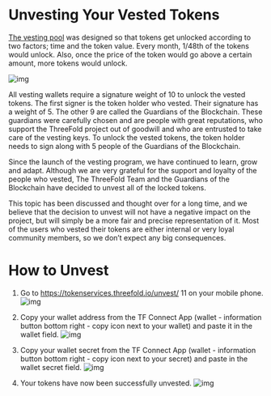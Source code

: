 # Unvesting Your Vested Tokens

[The vesting pool](vesting_pool) was designed so that tokens get unlocked according to two factors; time and the token value. Every month, 1/48th of the tokens would unlock. Also, once the price of the token would go above a certain amount, more tokens would unlock.

![img](unvesting1.png)

All vesting wallets require a signature weight of 10 to unlock the vested tokens. The first signer is the token holder who vested. Their signature has a weight of 5. The other 9 are called the Guardians of the Blockchain. These guardians were carefully chosen and are people with great reputations, who support the ThreeFold project out of goodwill and who are entrusted to take care of the vesting keys. To unlock the vested tokens, the token holder needs to sign along with 5 people of the Guardians of the Blockchain.

Since the launch of the vesting program, we have continued to learn, grow and adapt. Although we are very grateful for the support and loyalty of the people who vested, The ThreeFold Team and the Guardians of the Blockchain have decided to unvest all of the locked tokens.

This topic has been discussed and thought over for a long time, and we believe that the decision to unvest will not have a negative impact on the project, but will simply be a more fair and precise representation of it. Most of the users who vested their tokens are either internal or very loyal community members, so we don’t expect any big consequences.

# How to Unvest

1. Go to https://tokenservices.threefold.io/unvest/ 11 on your mobile phone.
![img](unvesting2.png)

2. Copy your wallet address from the TF Connect App (wallet - information button bottom right - copy icon next to your wallet) and paste it in the wallet field.
![img](unvesting3.png)

3. Copy your wallet secret from the TF Connect App (wallet - information button bottom right - copy icon next to your secret) and paste in the wallet secret field.
![img](unvesting4.png)

4. Your tokens have now been successfully unvested.
![img](unvesting5.png)